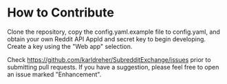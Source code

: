 # How to Contribute

Clone the repository, copy the config.yaml.example file to config.yaml, and obtain your own Reddit API AppId and secret key to begin developing. Create a key using the "Web app" selection.

Check https://github.com/karldreher/SubredditExchange/issues prior to submitting pull requests. If you have a suggestion, please feel free to open an issue marked "Enhancement".
